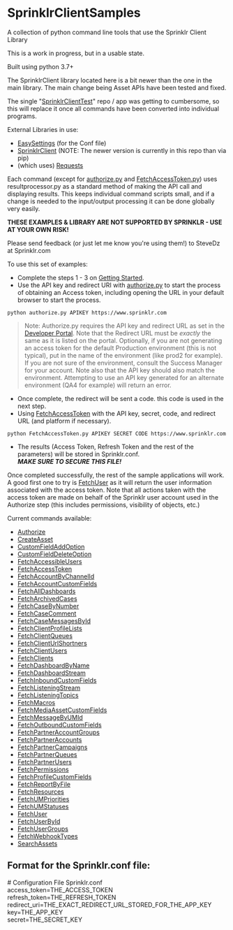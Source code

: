 # SprinklrClientSamples
A collection of python command line tools that use the Sprinklr Client Library

This is a work in progress, but in a usable state.

Built using python 3.7+

The SprinklrClient library located here is a bit newer than the one in the main library. The main change being Asset APIs have been tested and fixed.

The single "[SprinklrClientTest](https://github.com/DzRepo/SprinklrClientTest)" repo / app was getting to cumbersome, so this will replace it once all commands have been converted into individual programs.

External Libraries in use: 
- [EasySettings](https://libraries.io/pypi/EasySettings) (for the Conf file)
- [SprinklrClient](https://libraries.io/pypi/SprinklrClient) (NOTE: The newer version is currently in this repo than via pip)
- (which uses) [Requests](https://libraries.io/pypi/requests)

Each command (except for [authorize.py](authorize.py) and [FetchAccessToken.py](FetchAccessToken.py)) uses resultprocessor.py as a standard method of making the API call and displaying results. This keeps individual command scripts small, and if a change is needed to the input/output processing it can be done globally very easily.

**THESE EXAMPLES & LIBRARY ARE NOT SUPPORTED BY SPRINKLR - USE AT YOUR OWN RISK!**

Please send feedback (or just let me know you're using them!) to SteveDz at Sprinklr.com

To use this set of examples:
- Complete the steps 1 - 3 on [Getting Started](https://developer.sprinklr.com/docs/read/api_overview/Getting_Started). 
- Use the API key and redirect URI with [authorize.py](authorize.py) to start the process of obtaining an Access token, including opening the URL in your default browser to start the process.

```python authorize.py APIKEY https://www.sprinklr.com```

> Note:
> Authorize.py requires the API key and redirect URL as set in the [Developer Portal](https://developer.sprinklr.com). Note that the Redirect URL must be *_exactly_* the same as it is listed on the portal. Optionally, if you are not generating an access token for the default Production environment (this is not typical), put in the name of the environment (like prod2 for example). If you are not sure of the environment, consult the Success Manager for your account. Note also that the API key should also match the environment. Attempting to use an API key generated for an alternate environment (QA4 for example) will return an error.

- Once complete, the redirect will be sent a code. this code is used in the next step.
- Using [FetchAccessToken](FetchAccessToken.py) with the API key, secret, code, and redirect URL (and platform if necessary).

```python FetchAccessToken.py APIKEY SECRET CODE https://www.sprinklr.com ```

- The results (Access Token, Refresh Token and the rest of the parameters) will be stored in Sprinklr.conf.  
***MAKE SURE TO SECURE THIS FILE!***

Once completed successfully, the rest of the sample applications will work. A good first one to try is [FetchUser](FetchUser.py) as it will return the user information associated with the access token. Note that all actions taken with the access token are made on behalf of the Sprinklr user account used in the Authorize step (this includes permissions, visibility of objects, etc.)

Current commands available:

* [Authorize](authorize.py)
* [CreateAsset](CreateAsset.py) 
* [CustomFieldAddOption](CustomFieldAddOption.py)  
* [CustomFieldDeleteOption](CustomFieldAddOption.py) 
* [FetchAccessibleUsers](FetchAccessibleUsers.py)  
* [FetchAccessToken](FetchAccessToken.py)
* [FetchAccountByChannelId](FetchAccountByChannelId.py)
* [FetchAccountCustomFields](FetchAccountCustomFields.py)  
* [FetchAllDashboards](FetchAllDashboards.py)  
* [FetchArchivedCases](FetchArchivedCases.py)  
* [FetchCaseByNumber](FetchCaseByNumber.py)  
* [FetchCaseComment](FetchCaseComment.py)  
* [FetchCaseMessagesById](FetchCaseMessagesById.py)  
* [FetchClientProfileLists](FetchClientProfileLists.py)  
* [FetchClientQueues](FetchClientQueues.py)  
* [FetchClientUrlShortners](FetchClientUrlShortners.py)  
* [FetchClientUsers](FetchClientUsers.py)  
* [FetchClients](FetchClients.py)  
* [FetchDashboardByName](FetchDashboardByName.py)  
* [FetchDashboardStream](FetchDashboardStream.py)  
* [FetchInboundCustomFields](FetchInboundCustomFields.py)  
* [FetchListeningStream](FetchListeningStream.py)  
* [FetchListeningTopics](FetchListeningTopics.py)  
* [FetchMacros](FetchMacros.py)  
* [FetchMediaAssetCustomFields](FetchMediaAssetCustomFields.py)  
* [FetchMessageByUMId](FetchMessageByUMId.py)  
* [FetchOutboundCustomFields](FetchOutboundCustomFields.py)  
* [FetchPartnerAccountGroups](FetchPartnerAccountGroups.py)  
* [FetchPartnerAccounts](FetchPartnerAccounts.py)  
* [FetchPartnerCampaigns](FetchPartnerCampaigns.py)  
* [FetchPartnerQueues](FetchPartnerQueues.py)  
* [FetchPartnerUsers](FetchPartnerUsers.py)  
* [FetchPermissions](FetchPermissions.py)  
* [FetchProfileCustomFields](FetchProfileCustomFields.py)  
* [FetchReportByFile](FetchReportByFile.py)  
* [FetchResources](FetchResources.py)  
* [FetchUMPriorities](FetchUMPriorities.py)  
* [FetchUMStatuses](FetchUMStatuses.py)  
* [FetchUser](FetchUser.py)  
* [FetchUserById](FetchUserById.py)  
* [FetchUserGroups](FetchUserGroups.py)  
* [FetchWebhookTypes](FetchWebhookTypes.py)  
* [SearchAssets](SearchAssets.py)  

## Format for the Sprinklr.conf file:
\#  Configuration File Sprinklr.conf  
access_token=THE_ACCESS_TOKEN   
refresh_token=THE_REFRESH_TOKEN   
redirect_uri=THE_EXACT_REDIRECT_URL_STORED_FOR_THE_APP_KEY   
key=THE_APP_KEY   
secret=THE_SECRET_KEY   
